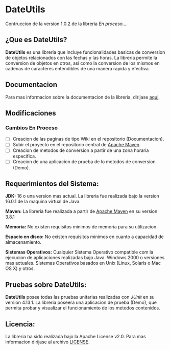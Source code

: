 # DateUtils

Contruccion de la version 1.0.2 de la libreria *En proceso....*

## ¿Que es DateUtils?
									
**DateUtils** es una libreria que incluye funcionalidades basicas de conversion de objetos relacionados 
con las fechas y las horas. La libreria permite la conversion de objetos en otros, asi como la conversion 
de los mismos en cadenas de caracteres entendibles de una manera rapida y efectiva.
		 
## Documentacion
									
Para mas informacion sobre la documentacion de la libreria, dirijase [aqui](docs/index.md).
		
## Modificaciones
									
### Cambios En Proceso

- [ ] Creacion de las paginas de tipo Wiki en el repositorio (Documentacion).
- [ ] Subir el proyecto en el repositorio central de [Apache Maven](http://repo2.maven.apache.org/).
- [ ] Creacion de metodos de conversion a partir de una zona horaria especifica.
- [ ] Creacion de una aplicacion de prueba de lo metodos de conversion (Demo).
		
## Requerimientos del Sistema:

**JDK:**
16 o una version mas actual.
La libreria fue realizada bajo la version 16.0.1 de la maquina virtual de Java.

**Maven:**
La libreria fue realizada a partir de [Apache Maven](https://maven.apache.org/) en su version 3.8.1	

**Memoria:**
No existen requisitos minimos de memoria para su utilizacion.

**Espacio en disco:**
No existen requisitos minimos en cuanto a capacidad de almacenamiento.

**Sistemas Operativos:**
Cualquier Sistema Operativo compatible com la ejecucion de aplicaciones realizadas bajo Java.
Windows 2000 o versiones mas actuales.
Sistemas Operativos basados en Unix (Linux, Solaris o Mac OS X) y otros.
		
## Pruebas sobre DateUtils:
		
**DateUtils** posee todas las pruebas unitarias realizadas con *JUnit* en su version 4.13.1.
La libreria poseera una aplicacion de prueba (Demo), que permita probar y visualizar el funcionamiento 
de los metodos contenidos.
		
## Licencia:

La libreria ha sido realizada bajo la Apache License v2.0. Para mas informacion dirijase 
al archivo [LICENSE](LICENSE).
